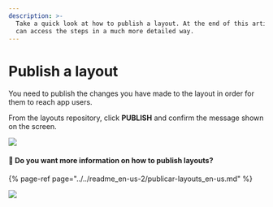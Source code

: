 ```yaml
---
description: >-
  Take a quick look at how to publish a layout. At the end of this article  you
  can access the steps in a much more detailed way.
---
```


# Publish a layout

You need to publish the changes you have made to the layout in order for them to reach app users.

From the layouts repository, click **PUBLISH** and confirm the message shown on the screen.

![](https://lh5.googleusercontent.com/o9P5bId1r6OrZf9Gx0V-CJuQ7ZRHlJCogACIc1cQXUXIDxUaKyeJBkLzx_ydQJ-TuYUovBnGPQlMfLcHjG-rquOWOF0-jSOekotRcg4o6cjVlCHWFNi_CnkTs4vK7T3KUPzKgzpI)

#### 🎯 Do you want more information on how to publish layouts?

{% page-ref page="../../readme\_en-us-2/publicar-layouts\_en-us.md" %}

![](../../.gitbook/assets/publish_layout.gif)

